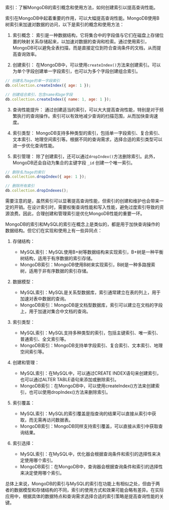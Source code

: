 索引：了解MongoDB的索引概念和使用方法，如何创建索引以提高查询性能。

索引在MongoDB中起着重要的作用，可以大幅提高查询性能。MongoDB使用B树索引来加速对数据的访问，以下是索引的概念和使用方法：

1. 索引概念：
索引是一种数据结构，它将集合中的字段值与它们在磁盘上存储位置的映射关系存储起来，以加速对数据的查询和检索。通过使用索引，MongoDB可以避免全表扫描，而是直接定位到符合查询条件的文档，从而提高查询效率。

2. 创建索引：
在MongoDB中，可以使用`createIndex()`方法来创建索引。可以为单个字段创建单一字段索引，也可以为多个字段创建组合索引。

```javascript
// 创建名为age的单一字段索引
db.collection.createIndex({ age: 1 });

// 创建组合索引，包含name和age字段
db.collection.createIndex({ name: 1, age: 1 });
```

3. 查询性能提升：
通过创建适当的索引，可以大大提高查询性能，特别是对于频繁执行的查询操作。索引可以有效地减少查询的扫描范围，从而加快查询速度。

4. 索引类型：
MongoDB支持多种类型的索引，包括单一字段索引、复合索引、文本索引、地理空间索引等。根据不同的查询需求，选择合适的索引类型可以进一步优化查询性能。

5. 索引管理：
除了创建索引，还可以通过`dropIndex()`方法删除索引。此外，MongoDB还会自动为集合的主键字段 `_id` 创建一个唯一索引。

```javascript
// 删除名为age的索引
db.collection.dropIndex({ age: 1 });

// 删除所有索引
db.collection.dropIndexes();
```

需要注意的是，虽然索引可以显著提高查询性能，但索引的创建和维护也会带来一定的开销。在设计索引时，需要权衡查询性能和写入性能，避免过度索引导致的资源浪费。因此，合理创建和管理索引是优化MongoDB性能的重要一环。





MongoDB的索引和MySQL的索引在概念上是类似的，都是用于加快查询操作的数据结构。但它们在实现和使用上有一些异同点：

1. 存储结构：
   - MySQL索引：MySQL使用B+树等数据结构来实现索引，B+树是一种平衡树结构，适用于有序数据的索引存储。
   - MongoDB索引：MongoDB使用B树来实现索引，B树是一种多路搜索树，适用于非有序数据的索引存储。

2. 数据模型：
   - MySQL索引：MySQL是关系型数据库，索引通常建立在表的列上，用于加速对表中数据的查询。
   - MongoDB索引：MongoDB是文档型数据库，索引可以建立在文档的字段上，用于加速对集合中文档的查询。

3. 索引类型：
   - MySQL索引：MySQL支持多种类型的索引，包括主键索引、唯一索引、普通索引、全文索引等。
   - MongoDB索引：MongoDB支持单字段索引、复合索引、文本索引、地理空间索引等。

4. 创建和管理：
   - MySQL索引：在MySQL中，可以通过CREATE INDEX语句来创建索引，也可以通过ALTER TABLE语句来添加或删除索引。
   - MongoDB索引：在MongoDB中，可以使用createIndex()方法来创建索引，也可以使用dropIndex()方法来删除索引。

5. 索引覆盖：
   - MySQL索引：MySQL的索引覆盖是指查询的结果可以直接从索引中获取，而无需再访问数据表。
   - MongoDB索引：MongoDB同样支持索引覆盖，可以直接从索引中获取查询结果。

6. 索引选择：
   - MySQL索引：在MySQL中，优化器会根据查询条件和索引的选择性来决定使用哪个索引。
   - MongoDB索引：在MongoDB中，查询器会根据查询条件和索引的选择性来决定使用哪个索引。

总体上来说，MongoDB的索引与MySQL的索引在功能上有相似之处，但由于两者的数据模型和存储结构的不同，索引的使用方式和效果可能会略有差异。在实际应用中，根据具体的数据特点和查询需求选择合适的索引策略是提高查询性能的关键。